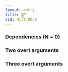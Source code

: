 ```yaml
---
layout: entry
title: སྐྱག་
vid: Hill:0059
---
```

### Dependencies (N = 0)


### Two overt arguments


### Three overt arguments
